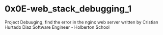# 0x0E-web_stack_debugging_1
Project Debuuging, find the error in the nginx web server
written by Cristian Hurtado Diaz
Software Engineer - Holberton School